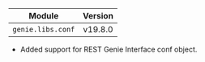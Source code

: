 | Module                  | Version       |
| ------------------------|:-------------:|
| ``genie.libs.conf``     |     v19.8.0   |

* Added support for REST Genie Interface conf object.